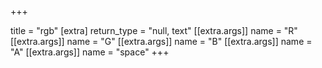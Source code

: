 +++

title = "rgb"
[extra]
return_type = "null, text"
[[extra.args]]
name = "R"
[[extra.args]]
name = "G"
[[extra.args]]
name = "B"
[[extra.args]]
name = "A"
[[extra.args]]
name = "space"
+++